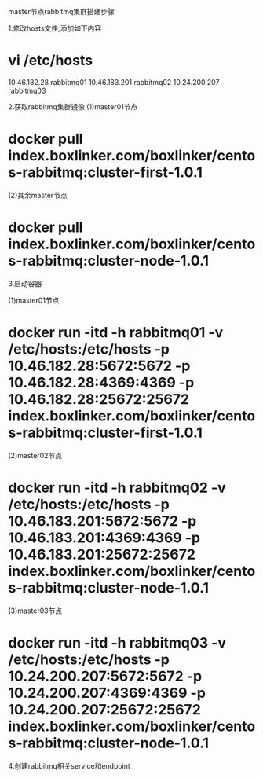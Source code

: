 master节点rabbitmq集群搭建步骤

1.修改hosts文件,添加如下内容
# vi /etc/hosts

10.46.182.28          rabbitmq01
10.46.183.201         rabbitmq02
10.24.200.207         rabbitmq03

2.获取rabbitmq集群镜像
(1)master01节点
# docker pull index.boxlinker.com/boxlinker/centos-rabbitmq:cluster-first-1.0.1

(2)其余master节点
# docker pull index.boxlinker.com/boxlinker/centos-rabbitmq:cluster-node-1.0.1

3.启动容器

(1)master01节点
# docker run -itd -h rabbitmq01 -v /etc/hosts:/etc/hosts -p 10.46.182.28:5672:5672 -p 10.46.182.28:4369:4369 -p 10.46.182.28:25672:25672 index.boxlinker.com/boxlinker/centos-rabbitmq:cluster-first-1.0.1

(2)master02节点
# docker run -itd -h rabbitmq02 -v /etc/hosts:/etc/hosts -p 10.46.183.201:5672:5672 -p 10.46.183.201:4369:4369 -p 10.46.183.201:25672:25672 index.boxlinker.com/boxlinker/centos-rabbitmq:cluster-node-1.0.1

(3)master03节点
# docker run -itd -h rabbitmq03 -v /etc/hosts:/etc/hosts -p 10.24.200.207:5672:5672 -p 10.24.200.207:4369:4369 -p 10.24.200.207:25672:25672 index.boxlinker.com/boxlinker/centos-rabbitmq:cluster-node-1.0.1

4.创建rabbitmq相关service和endpoint
